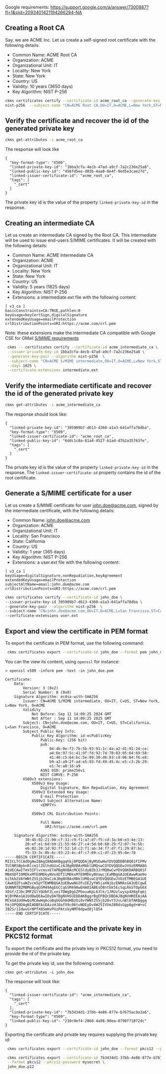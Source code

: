 Google requirements:
https://support.google.com/a/answer/7300887?fl=1&sjid=2093401421194266294-NA

## Creating a Root CA

Say, we are ACME Inc.
Let us create a self-signed root certificate with the following details:

- Common Name: ACME Root CA
- Organization: ACME
- Organizational Unit: IT
- Locality: New York
- State: New York
- Country: US
- Validity: 10 years (3650 days)
- Key Algorithm: NIST P-256

```sh
ckms certificates certify --certificate-id acme_root_ca --generate-key-pair --algorithm 
nist-p256  --subject-name "CN=ACME Root CA,OU=IT,O=ACME,L=New York,ST=New York,C=US" --days 3650
```

## Verify the certificate and recover the id of the generated private key

```sh
ckms get-attributes -i acme_root_ca
```

The response will look like

```text
{
  "key-format-type": "X509",
  "linked-private-key-id": "1bba3cfa-4ecb-47ad-a9cf-7a2c236e25a8",
  "linked-public-key-id": "456fd5ee-d83b-4aa0-8e4f-9ed5e3cae27d",
  "linked-issuer-certificate-id": "acme_root_ca",
  "tags": [
    "_cert"
  ]
}

```

The private key id is the value of the property `linked-private-key-id` in the response.

## Creating an intermediate CA

Let us create an intermediate CA signed by the Root CA. This intermediate will be used to issue
end-users S/MIME certificates. It will be created with the following details:

- Common Name: ACME Intermediate CA
- Organization: ACME
- Organizational Unit: IT
- Locality: New York
- State: New York
- Country: US
- Validity: 5 years (1825 days)
- Key Algorithm: NIST P-256
- Extensions: a intermediate.ext file with the following content:

```text
[ v3_ca ]
basicConstraints=CA:TRUE,pathlen:0
keyUsage=keyCertSign,digitalSignature
extendedKeyUsage=emailProtection
crlDistributionPoints=URI:https://acme.com/crl.pem
```

Note: these extensions make the intermediate CA compatible with Google CSE for GMail
[S/MIME requirements](https://support.google.com/a/answer/7300887?fl=1&sjid=2093401421194266294-NA)

```sh
 ckms -- certificates certify --certificate-id acme_intermediate_ca \
 --issuer-private-key-id 1bba3cfa-4ecb-47ad-a9cf-7a2c236e25a8 \
 --generate-key-pair --algorithm nist-p256  \
 --subject-name "CN=ACME S/MIME intermediate,OU=IT,O=ACME,L=New York,ST=New York,C=US" \
 --days 1825 \
 --certificate-extensions intermediate.ext
 ```

## Verify the intermediate certificate and recover the id of the generated private key

```sh
ckms get-attributes -i acme_intermediate_ca
```

The response should look like:

```text
{
  "linked-private-key-id": "395909b7-d613-4360-a1a3-641affa78dba",
  "key-format-type": "X509",
  "linked-issuer-certificate-id": "acme_root_ca",
  "linked-public-key-id": "6ddc1c0a-81a4-4527-b1ad-d7b2a35763fe",
  "tags": [
    "_cert"
  ]
}
```

The private key id is the value of the property `linked-private-key-id` in the response.
The `linked-issuer-certificate-id` property contains the id of the root certificate.

## Generate a S/MIME certificate for a user

Let us create a S/MIME certificate for user john.doe@acme.com, signed by the intermediate
certificate, with the following details:

- Common Name: john.doe@acme.com
- Organization: ACME
- Organizational Unit: IT
- Locality: San Francisco
- State: California
- Country: US
- Validity: 1 year (365 days)
- Key Algorithm: NIST P-256
- Extensions: a user.ext file with the following content:

```text
[ v3_ca ]
keyUsage=digitalSignature,nonRepudiation,keyAgreement
extendedKeyUsage=emailProtection
subjectAltName=email:john.doe@acme.com
crlDistributionPoints=URI:https://acme.com/crl.pem
```

```sh
ckms certificates certify --certificate-id john_doe \
--issuer-private-key-id 395909b7-d613-4360-a1a3-641affa78dba \
--generate-key-pair --algorithm nist-p256  \
--subject-name "CN=john.doe@acme.com,OU=IT,O=ACME,L=San Francisco,ST=California,C=US" --days 365 \
--certificate-extensions user.ext
```

## Export and view the certificate in PEM format

To export the certificate in PEM format, use the following command:

```sh
 ckms certificates export --certificate-id john_doe --format pem john_doe.pem
 ```

You can the view its content, using `openssl` for instance:

```shell
> openssl x509 -inform pem -text -in john_doe.pem

Certificate:
    Data:
        Version: 3 (0x2)
        Serial Number: 0 (0x0)
    Signature Algorithm: ecdsa-with-SHA256
        Issuer: CN=ACME S/MIME intermediate, OU=IT, C=US, ST=New York, L=New York, O=ACME
        Validity
            Not Before: Sep 11 14:09:25 2024 GMT
            Not After : Sep 11 14:09:25 2025 GMT
        Subject: CN=john.doe@acme.com, OU=IT, C=US, ST=California, L=San Francisco, O=ACME
        Subject Public Key Info:
            Public Key Algorithm: id-ecPublicKey
                Public-Key: (256 bit)
                pub: 
                    04:4b:0e:f2:7b:5b:93:91:1c:4a:a2:d1:91:24:ce:
                    a4:6e:97:5c:41:9f:fd:92:74:70:83:05:64:69:58:
                    41:46:c5:64:bc:5e:89:30:d6:83:c8:06:64:f6:e8:
                    b9:a2:a9:2f:ad:e5:93:fd:49:45:4c:e5:c3:2b:29:
                    e1:7e:a0:16:a9
                ASN1 OID: prime256v1
                NIST CURVE: P-256
        X509v3 extensions:
            X509v3 Key Usage: 
                Digital Signature, Non Repudiation, Key Agreement
            X509v3 Extended Key Usage: 
                E-mail Protection
            X509v3 Subject Alternative Name: 
                <EMPTY>

            X509v3 CRL Distribution Points: 

                Full Name:
                  URI:https://acme.com/crl.pem

    Signature Algorithm: ecdsa-with-SHA256
         30:45:02:21:00:cf:31:c9:f1:a7:d7:f5:cd:3a:b6:e3:4e:13:
         20:ef:e1:6d:b9:21:55:66:27:c4:5d:b0:68:29:f2:07:7e:5b:
         eb:02:20:1d:92:ff:52:1d:c2:f1:ab:34:f7:d7:f1:29:87:bc:
         f5:33:3c:0b:6c:93:23:4c:4f:c7:69:c1:df:23:95:0e:78
-----BEGIN CERTIFICATE-----
MIICLTCCAdOgAwIBAgIBADAKBggqhkjOPQQDAjByMSEwHwYDVQQDDBhBQ01FIFMv
TUlNRSBpbnRlcm1lZGlhdGUxCzAJBgNVBAsMAklUMQswCQYDVQQGEwJVUzERMA8G
A1UECAwITmV3IFlvcmsxETAPBgNVBAcMCE5ldyBZb3JrMQ0wCwYDVQQKDARBQ01F
MB4XDTI0MDkxMTE0MDkyNVoXDTI1MDkxMTE0MDkyNVowcjEaMBgGA1UEAwwRam9o
bi5kb2VAYWNtZS5jb20xCzAJBgNVBAsMAklUMQswCQYDVQQGEwJVUzETMBEGA1UE
CAwKQ2FsaWZvcm5pYTEWMBQGA1UEBwwNU2FuIEZyYW5jaXNjbzENMAsGA1UECgwE
QUNNRTBZMBMGByqGSM49AgEGCCqGSM49AwEHA0IABEsO8ntbk5EcSqLRkSTOpG6X
XEGf/ZJ0cIMFZGlYQUbFZLxeiTDWg8gGZPbouaKpL63lk/1JRUzlwysp4X6gFqmj
WjBYMAsGA1UdDwQEAwIDyDATBgNVHSUEDDAKBggrBgEFBQcDBDAJBgNVHREEAjAA
MCkGA1UdHwQiMCAwHqAcoBqGGGh0dHBzOi8vYWNtZS5jb20vY3JsLnBlbTAKBggq
hkjOPQQDAgNIADBFAiEAzzHJ8afX9c06tuNOEyDv4W25IVVmJ8RdsGgp8gd+W+sC
IB2S/1IdwvGrNPfX8SmHvPUzPAtskyNMT8dpwd8jlQ54
-----END CERTIFICATE-----

```

## Export the certificate and the private key in PKCS12 format

To export the certificate and the private key in PKCS12 format, you need to provide the id of
the private key.

To get the private key id, use the following command:

```shell
ckms get-attributes -i john_doe
```

The response will look like:

```text
{
  "linked-issuer-certificate-id": "acme_intermediate_ca",
  "tags": [
    "_cert"
  ],
  "linked-private-key-id": "7b3434d1-37bb-4e86-877e-b7675ac9a3a6",
  "key-format-type": "X509",
  "linked-public-key-id": "210c9ef4-2868-4a98-90ea-0798f71872dc"
}
```

Exporting the certificate and private key requires supplying the private key id:

```sh
 ckms certificates export --certificate-id john_doe --format pkcs12 --private-key-id 7b3434d1-37bb-4e86-877e-b7675ac9a3a6 john_doe.p12
 ``` 

```sh
 ckms certificates export --certificate-id 7b3434d1-37bb-4e86-877e-b7675ac9a3a6 \
 --format pkcs12 --pkcs12-password mysecret \
 john_doe.p12
 ```